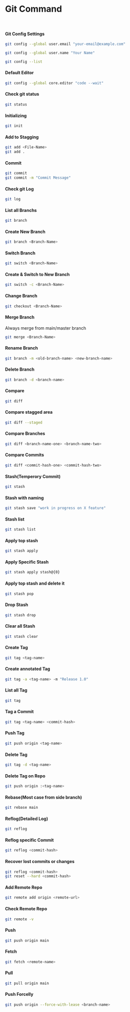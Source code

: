 # Git Command

&nbsp;

#### Git Config Settings

```bash
git config --global user.email "your-email@example.com"
```

```bash
git config --global user.name "Your Name"
```

```bash 
git config --list
```

#### Default Editor
```bash 
git config --global core.editor "code --wait"
```

#### Check git status
```bash
git status
```

#### Initializing
```bash
git init
```

#### Add to Stagging
```bash
git add <File-Name>
git add .
```

#### Commit
```bash
git commit
git commit -m "Commit Message"
```

#### Check git Log
```bash
git log
```

#### List all Branchs
```bash
git branch
```

#### Create New Branch
```bash
git branch <Branch-Name>
```

#### Switch Branch
```bash
git switch <Branch-Name>
```

#### Create & Switch to New Branch
```bash
git switch -c <Branch-Name>
```

#### Change Branch
```bash
git checkout <Branch-Name>
```

#### Merge Branch
Always merge from main/master branch
```bash
git merge <Branch-Name>
```

#### Rename Branch
```bash
git branch -m <old-branch-name> <new-branch-name>
```

#### Delete Branch
```bash
git branch -d <branch-name>
```

#### Compare
```bash
git diff
```

#### Compare stagged area
```bash
git diff --staged
```

#### Compare Branches
```bash
git diff <branch-name-one> <branch-name-two>
```

#### Compare Commits
```bash
git diff <commit-hash-one> <commit-hash-two>
```

#### Stash(Temperory Commit)
```bash
git stash
```

#### Stash with naming
```bash
git stash save "work in progress on X feature"
```

#### Stash list
```bash
git stash list
```

#### Apply top stash
```bash
git stash apply
```

#### Apply Specific Stash
```bash
git stash apply stash@{0}
```

#### Apply top stash and delete it
```bash
git stash pop
```

#### Drop Stash
```bash
git stash drop
```

#### Clear all Stash
```bash
git stash clear
```

#### Create Tag
```bash
git tag <tag-name>
```

#### Create annotated Tag
```bash
git tag -a <tag-name> -m "Release 1.0"
```

#### List all Tag
```bash
git tag
```

#### Tag a Commit
```bash
git tag <tag-name> <commit-hash>
```

#### Push Tag
```bash
git push origin <tag-name>
```

#### Delete Tag
```bash
git tag -d <tag-name>
```

#### Delete Tag on Repo
```bash
git push origin :<tag-name>
```

#### Rebase(Most case from side branch)
```bash
git rebase main
```

#### Reflog(Detailed Log)
```bash
git reflog
```

#### Reflog specific Commit
```bash
git reflog <commit-hash>
```

#### Recover lost commits or changes
```bash
git reflog <commit-hash>
git reset --hard <commit-hash>
```

#### Add Remote Repo
```bash
git remote add origin <remote-url>
```

#### Check Remote Repo
```bash
git remote -v
```

#### Push
```bash
git push origin main
```

#### Fetch
```bash
git fetch <remote-name>
```

#### Pull
```bash
git pull origin main
```

#### Push Forcelly
```bash
git push origin --force-with-lease <branch-name>
```
